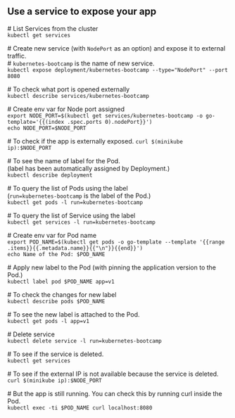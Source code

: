 ## Use a service to expose your app

\# List Services from the cluster  
`kubectl get services`

\# Create new service (with `NodePort` as an option) and expose it to external traffic.  
\# `kubernetes-bootcamp` is the name of new service.  
`kubectl expose deployment/kubernetes-bootcamp --type="NodePort" --port 8080`

\# To check what port is opened externally  
`kubectl describe services/kubernetes-bootcamp`

\# Create env var for Node port assigned  
`export NODE_PORT=$(kubectl get services/kubernetes-bootcamp -o go-template='{{(index .spec.ports 0).nodePort}}')`  
`echo NODE_PORT=$NODE_PORT`

\# To check if the app is externally exposed.
`curl $(minikube ip):$NODE_PORT`

\# To see the name of label for the Pod.  
(label has been automatically assigned by Deployment.)  
`kubectl describe deployment`

\# To query the list of Pods using the label  
(`run=kubernetes-bootcamp` is the label of the Pod.)  
`kubectl get pods -l run=kubernetes-bootcamp`

\# To query the list of Service using the label  
`kubectl get services -l run=kubernetes-bootcamp`

\# Create env var for Pod name  
`export POD_NAME=$(kubectl get pods -o go-template --template '{{range .items}}{{.metadata.name}}{{"\n"}}{{end}}')`  
`echo Name of the Pod: $POD_NAME`

\# Apply new label to the Pod (with pinning the application version to the Pod.)  
`kubectl label pod $POD_NAME app=v1`

\# To check the changes for new label  
`kubectl describe pods $POD_NAME`

\# To see the new label is attached to the Pod.  
`kubectl get pods -l app=v1`

\# Delete service  
`kubectl delete service -l run=kubernetes-bootcamp`

\# To see if the service is deleted.  
`kubectl get services`

\# To see if the external IP is not available because the service is deleted.  
`curl $(minikube ip):$NODE_PORT`

\# But the app is still running. You can check this by running curl inside the Pod.  
`kubectl exec -ti $POD_NAME curl localhost:8080`  